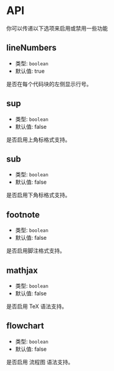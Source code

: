 # API

你可以传递以下选项来启用或禁用一些功能

## lineNumbers

- 类型: `boolean`
- 默认值: true

是否在每个代码块的左侧显示行号。

## sup

- 类型: `boolean`
- 默认值: false

是否启用上角标格式支持。

## sub

- 类型: `boolean`
- 默认值: false

是否启用下角标格式支持。

## footnote

- 类型: `boolean`
- 默认值: false

是否启用脚注格式支持。

## mathjax

- 类型: `boolean`
- 默认值: false

是否启用 TeX 语法支持。

## flowchart

- 类型: `boolean`
- 默认值: false

是否启用 流程图 语法支持。
